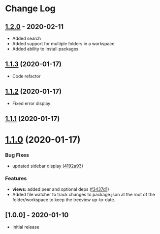 # Change Log

## [1.2.0](https://github.com/sketchbuch/vsc-packages/compare/v1.1.3...v1.2.0) - 2020-02-11

- Added search
- Added support for multiple folders in a workspace
- Added ability to install packages

## [1.1.3](https://github.com/sketchbuch/vsc-packages/compare/v1.1.1...v1.1.2) (2020-01-17)

- Code refactor

## [1.1.2](https://github.com/sketchbuch/vsc-packages/compare/v1.1.1...v1.1.2) (2020-01-17)

- Fixed error display

## [1.1.1](https://github.com/sketchbuch/vsc-packages/compare/v1.1.0...v1.1.1) (2020-01-17)

# [1.1.0](https://github.com/sketchbuch/vsc-packages/compare/v1.0.1...v1.1.0) (2020-01-17)

### Bug Fixes

- updated sidebar display ([4192a93](https://github.com/sketchbuch/vsc-packages/commit/4192a93))

### Features

- **views:** added peer and optional deps ([f3437d1](https://github.com/sketchbuch/vsc-packages/commit/f3437d1))
- Added file watcher to track changes to package.json at the root of the folder/workspace to keep the treeview up-to-date.

## [1.0.0] - 2020-01-10

- Initial release
